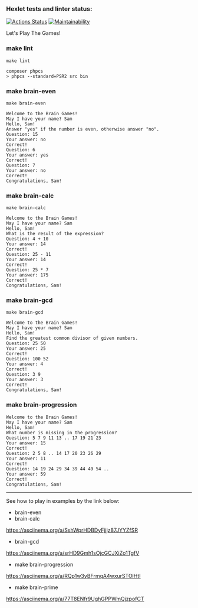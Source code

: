 ### Hexlet tests and linter status:
[![Actions Status](https://github.com/romanitalian/php-project-lvl1/workflows/hexlet-check/badge.svg)](https://github.com/romanitalian/php-project-lvl1/actions)
[![Maintainability](https://api.codeclimate.com/v1/badges/a99a88d28ad37a79dbf6/maintainability)](https://codeclimate.com/github/codeclimate/codeclimate/maintainability)

Let's Play The Games!

### make lint

```shell
make lint

composer phpcs
> phpcs --standard=PSR2 src bin
```

### make brain-even

```shell
make brain-even

Welcome to the Brain Games!
May I have your name? Sam
Hello, Sam!
Answer "yes" if the number is even, otherwise answer "no".
Question: 15
Your answer: no
Correct!
Question: 6
Your answer: yes
Correct!
Question: 7
Your answer: no
Correct!
Congratulations, Sam!
```

### make brain-calc

```shell
make brain-calc

Welcome to the Brain Games!
May I have your name? Sam
Hello, Sam!
What is the result of the expression?
Question: 4 + 10
Your answer: 14
Correct!
Question: 25 - 11
Your answer: 14
Correct!
Question: 25 * 7
Your answer: 175
Correct!
Congratulations, Sam!
```
 
### make brain-gcd

```shell
make brain-gcd

Welcome to the Brain Games!
May I have your name? Sam
Hello, Sam!
Find the greatest common divisor of given numbers.
Question: 25 50
Your answer: 25
Correct!
Question: 100 52
Your answer: 4
Correct!
Question: 3 9
Your answer: 3
Correct!
Congratulations, Sam!
```

### make brain-progression

```shell
Welcome to the Brain Games!
May I have your name? Sam
Hello, Sam!
What number is missing in the progression?
Question: 5 7 9 11 13 .. 17 19 21 23
Your answer: 15
Correct!
Question: 2 5 8 .. 14 17 20 23 26 29
Your answer: 11
Correct!
Question: 14 19 24 29 34 39 44 49 54 ..
Your answer: 59
Correct!
Congratulations, Sam!
```


<hr />

See how to play in examples by the link below:


- brain-even
- brain-calc

https://asciinema.org/a/SshWprHDBDyFjjjz87JYYZfSR


- brain-gcd

https://asciinema.org/a/srHD9Gmh1sOjcGCJXiZo1TgfV

- make brain-progression

https://asciinema.org/a/RQp1w3yBFrmqA4wxurSTOlHtI

- make brain-prime

https://asciinema.org/a/77T8ENfr9UghGPPWmQjzpofCT

